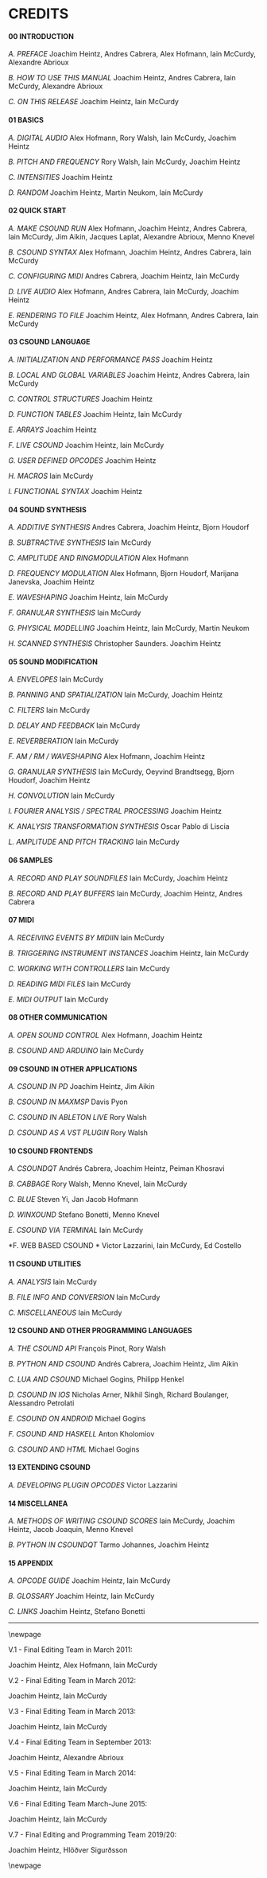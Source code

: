 CREDITS
=======


#### 00 INTRODUCTION

*A. PREFACE*
Joachim Heintz, Andres Cabrera, Alex Hofmann, Iain McCurdy, Alexandre
Abrioux

*B. HOW TO USE THIS MANUAL*
Joachim Heintz, Andres Cabrera, Iain McCurdy, Alexandre Abrioux

*C. ON THIS RELEASE*
Joachim Heintz, Iain McCurdy


#### 01 BASICS

*A. DIGITAL AUDIO*
Alex Hofmann, Rory Walsh, Iain McCurdy, Joachim Heintz

*B. PITCH AND FREQUENCY*
Rory Walsh, Iain McCurdy, Joachim Heintz

*C. INTENSITIES*
Joachim Heintz

*D. RANDOM*
Joachim Heintz, Martin Neukom, Iain McCurdy


#### 02 QUICK START

*A. MAKE CSOUND RUN*
Alex Hofmann, Joachim Heintz, Andres Cabrera, Iain McCurdy, Jim Aikin,
Jacques Laplat, Alexandre Abrioux, Menno Knevel

*B. CSOUND SYNTAX*
Alex Hofmann, Joachim Heintz, Andres Cabrera, Iain McCurdy

*C. CONFIGURING MIDI*
Andres Cabrera, Joachim Heintz, Iain McCurdy

*D. LIVE AUDIO*
Alex Hofmann, Andres Cabrera, Iain McCurdy, Joachim Heintz

*E. RENDERING TO FILE*
Joachim Heintz, Alex Hofmann, Andres Cabrera, Iain McCurdy


#### 03 CSOUND LANGUAGE

*A. INITIALIZATION AND PERFORMANCE PASS*
Joachim Heintz

*B. LOCAL AND GLOBAL VARIABLES*
Joachim Heintz, Andres Cabrera, Iain McCurdy

*C. CONTROL STRUCTURES*
Joachim Heintz

*D. FUNCTION TABLES*
Joachim Heintz, Iain McCurdy

*E. ARRAYS*
Joachim Heintz

*F. LIVE CSOUND*
Joachim Heintz, Iain McCurdy

*G. USER DEFINED OPCODES*
Joachim Heintz

*H. MACROS*
Iain McCurdy

*I. FUNCTIONAL SYNTAX*
Joachim Heintz


#### 04 SOUND SYNTHESIS

*A. ADDITIVE SYNTHESIS*
Andres Cabrera, Joachim Heintz, Bjorn Houdorf

*B. SUBTRACTIVE SYNTHESIS*
Iain McCurdy

*C. AMPLITUDE AND RINGMODULATION*
Alex Hofmann

*D. FREQUENCY MODULATION*
Alex Hofmann, Bjorn Houdorf, Marijana Janevska, Joachim Heintz

*E. WAVESHAPING*
Joachim Heintz, Iain McCurdy

*F. GRANULAR SYNTHESIS*
Iain McCurdy

*G. PHYSICAL MODELLING*
Joachim Heintz, Iain McCurdy, Martin Neukom

*H. SCANNED SYNTHESIS*
Christopher Saunders. Joachim Heintz


#### 05 SOUND MODIFICATION

*A. ENVELOPES*
Iain McCurdy

*B. PANNING AND SPATIALIZATION*
Iain McCurdy, Joachim Heintz

*C. FILTERS*
Iain McCurdy

*D. DELAY AND FEEDBACK*
Iain McCurdy

*E. REVERBERATION*
Iain McCurdy

*F. AM / RM / WAVESHAPING*
Alex Hofmann, Joachim Heintz

*G. GRANULAR SYNTHESIS*
Iain McCurdy, Oeyvind Brandtsegg, Bjorn Houdorf, Joachim Heintz

*H. CONVOLUTION*
Iain McCurdy

*I. FOURIER ANALYSIS / SPECTRAL PROCESSING*
Joachim Heintz

*K. ANALYSIS TRANSFORMATION SYNTHESIS*
Oscar Pablo di Liscia

*L. AMPLITUDE AND PITCH TRACKING*
Iain McCurdy


#### 06 SAMPLES

*A. RECORD AND PLAY SOUNDFILES*
Iain McCurdy, Joachim Heintz

*B. RECORD AND PLAY BUFFERS*
Iain McCurdy, Joachim Heintz, Andres Cabrera


#### 07 MIDI

*A. RECEIVING EVENTS BY MIDIIN*
Iain McCurdy

*B. TRIGGERING INSTRUMENT INSTANCES*
Joachim Heintz, Iain McCurdy

*C. WORKING WITH CONTROLLERS*
Iain McCurdy

*D. READING MIDI FILES*
Iain McCurdy

*E. MIDI OUTPUT*
Iain McCurdy


#### 08 OTHER COMMUNICATION

*A. OPEN SOUND CONTROL*
Alex Hofmann, Joachim Heintz

*B. CSOUND AND ARDUINO*
Iain McCurdy


#### 09 CSOUND IN OTHER APPLICATIONS

*A. CSOUND IN PD*
Joachim Heintz, Jim Aikin

*B. CSOUND IN MAXMSP*
Davis Pyon

*C. CSOUND IN ABLETON LIVE*
Rory Walsh

*D. CSOUND AS A VST PLUGIN*
Rory Walsh


#### 10 CSOUND FRONTENDS

*A. CSOUNDQT*
Andrés Cabrera, Joachim Heintz, Peiman Khosravi

*B. CABBAGE*
Rory Walsh, Menno Knevel, Iain McCurdy

*C. BLUE*
Steven Yi, Jan Jacob Hofmann

*D. WINXOUND*
Stefano Bonetti, Menno Knevel

*E. CSOUND VIA TERMINAL*
Iain McCurdy

*F. WEB BASED CSOUND *
Victor Lazzarini, Iain McCurdy, Ed Costello


#### 11 CSOUND UTILITIES

*A. ANALYSIS*
Iain McCurdy

*B. FILE INFO AND CONVERSION*
Iain McCurdy

*C. MISCELLANEOUS*
Iain McCurdy


#### 12 CSOUND AND OTHER PROGRAMMING LANGUAGES

*A. THE CSOUND API*
François Pinot, Rory Walsh

*B. PYTHON AND CSOUND*
Andrés Cabrera, Joachim Heintz, Jim Aikin

*C. LUA AND CSOUND*
Michael Gogins, Philipp Henkel

*D. CSOUND IN IOS*
Nicholas Arner, Nikhil Singh, Richard Boulanger, Alessandro Petrolati

*E. CSOUND ON ANDROID*
Michael Gogins

*F. CSOUND AND HASKELL*
Anton Kholomiov

*G. CSOUND AND HTML*
Michael Gogins


#### 13 EXTENDING CSOUND

*A. DEVELOPING PLUGIN OPCODES*
Victor Lazzarini


#### 14 MISCELLANEA

*A. METHODS OF WRITING CSOUND SCORES*
Iain McCurdy, Joachim Heintz, Jacob Joaquin, Menno Knevel

*B. PYTHON IN CSOUNDQT*
Tarmo Johannes, Joachim Heintz


#### 15 APPENDIX

*A. OPCODE GUIDE*
Joachim Heintz, Iain McCurdy

*B. GLOSSARY*
Joachim Heintz, Iain McCurdy

*C. LINKS*
Joachim Heintz, Stefano Bonetti

<hr/>

\newpage


V.1 - Final Editing Team in March 2011:

Joachim Heintz, Alex Hofmann, Iain McCurdy

V.2 - Final Editing Team in March 2012:

Joachim Heintz, Iain McCurdy

V.3 - Final Editing Team in March 2013:

Joachim Heintz, Iain McCurdy

V.4 - Final Editing Team in September 2013:

Joachim Heintz, Alexandre Abrioux

V.5 - Final Editing Team in March 2014:

Joachim Heintz, Iain McCurdy

V.6 - Final Editing Team March-June 2015:

Joachim Heintz, Iain McCurdy

V.7 - Final Editing and Programming Team 2019/20:

Joachim Heintz, Hlöðver Sigurðsson

\newpage
